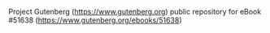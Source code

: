 Project Gutenberg (https://www.gutenberg.org) public repository for
eBook #51638 (https://www.gutenberg.org/ebooks/51638)
